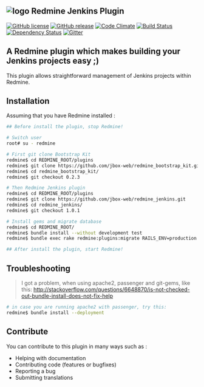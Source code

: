 ## ![logo](https://raw.github.com/jbox-web/redmine_jenkins/gh-pages/images/jenkins_logo.png) Redmine Jenkins Plugin

[![GitHub license](https://img.shields.io/github/license/jbox-web/redmine_jenkins.svg)](https://github.com/jbox-web/redmine_jenkins/blob/devel/LICENSE)
[![GitHub release](https://img.shields.io/github/release/jbox-web/redmine_jenkins.svg)](https://github.com/jbox-web/redmine_jenkins/releases/latest)
[![Code Climate](https://codeclimate.com/github/jbox-web/redmine_jenkins.png)](https://codeclimate.com/github/jbox-web/redmine_jenkins)
[![Build Status](https://travis-ci.org/jbox-web/redmine_jenkins.svg?branch=devel)](https://travis-ci.org/jbox-web/redmine_jenkins)
[![Dependency Status](https://gemnasium.com/jbox-web/redmine_jenkins.svg)](https://gemnasium.com/jbox-web/redmine_jenkins)
[![Gitter](https://badges.gitter.im/Join%20Chat.svg)](https://gitter.im/jbox-web/redmine_jenkins?utm_source=badge&utm_medium=badge&utm_campaign=pr-badge)

## A Redmine plugin which makes building your Jenkins projects easy ;)

This plugin allows straightforward management of Jenkins projects within Redmine.

## Installation

Assuming that you have Redmine installed :

```sh
## Before install the plugin, stop Redmine!

# Switch user
root# su - redmine

# First git clone Bootstrap Kit
redmine$ cd REDMINE_ROOT/plugins
redmine$ git clone https://github.com/jbox-web/redmine_bootstrap_kit.git
redmine$ cd redmine_bootstrap_kit/
redmine$ git checkout 0.2.3

# Then Redmine Jenkins plugin
redmine$ cd REDMINE_ROOT/plugins
redmine$ git clone https://github.com/jbox-web/redmine_jenkins.git
redmine$ cd redmine_jenkins/
redmine$ git checkout 1.0.1

# Install gems and migrate database
redmine$ cd REDMINE_ROOT/
redmine$ bundle install --without development test
redmine$ bundle exec rake redmine:plugins:migrate RAILS_ENV=production NAME=redmine_jenkins

## After install the plugin, start Redmine!
```

## Troubleshooting

> I got a problem, when using apache2, passenger and git-gems, like this: http://stackoverflow.com/questions/6648870/is-not-checked-out-bundle-install-does-not-fix-help

```sh
# in case you are running apache2 with passenger, try this:
redmine$ bundle install --deployment
```

## Contribute

You can contribute to this plugin in many ways such as :
* Helping with documentation
* Contributing code (features or bugfixes)
* Reporting a bug
* Submitting translations
